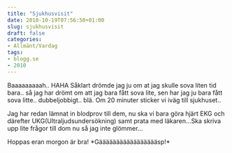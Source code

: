 ```yaml
---
title: "Sjukhusvisit"
date: 2010-10-19T07:56:50+01:00
slug: sjukhusvisit
draft: false
categories:
- Allmänt/Vardag
tags:
- blogg.se
- 2010
---
```

Baaaaaaaaah.. HAHA Såklart drömde jag ju om at jag skulle sova liten tid bara.. så jag har drömt om att jag bara fått sova lite, sen har jag ju bara fått sova litte.. dubbeljobbigt.. blä. Om 20 minuter sticker vi iväg till sjukhuset..  
  
Jag har redan lämnat in blodprov till dem, nu ska vi bara göra hjärt EKG och därefter UKG(Ultraljudsundersökning) samt prata med läkaren...Ska skriva upp lite frågor till dom nu så jag inte glömmer...  
  
Hoppas eran morgon är bra! \*Gäääääääääääääääääsp!\*